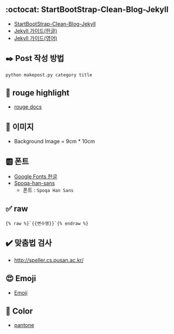 ## :octocat: StartBootStrap-Clean-Blog-Jekyll
 - [StartBootStrap-Clean-Blog-Jekyll](https://github.com/BlackrockDigital/startbootstrap-clean-blog-jekyll)
 - [Jekyll 가이드(한글)](https://jekyllrb-ko.github.io/)
 - [Jekyll 가이드(영어)](https://jekyllrb.com/)

## :black_nib: Post 작성 방법
```
python makepost.py category title
```

## :rainbow: rouge highlight
 - [rouge docs](https://github.com/rouge-ruby/rouge/wiki/List-of-supported-languages-and-lexers)

## :sunrise_over_mountains: 이미지
- Background Image = 9cm * 10cm

## :ab: 폰트
 - [Google Fonts 한글](https://fonts.google.com/?subset=korean)
 - [Spoqa-han-sans](https://github.com/spoqa/spoqa-han-sans)
   - 폰트 : `Spoqa Han Sans`

## :white_check_mark: raw
```
{% raw %}`{{변수명}}`{% endraw %}
```
## :heavy_check_mark: 맞춤법 검사
 - http://speller.cs.pusan.ac.kr/

## :heart_eyes: Emoji
- [Emoji](https://gist.github.com/rxaviers/7360908)

## :art: Color
- [pantone](https://www.pantone.com/color-finder#/pick)

